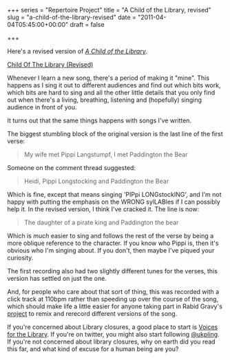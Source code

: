 +++
series = "Repertoire Project"
title = "A Child of the Library, revised"
slug = "a-child-of-the-library-revised"
date = "2011-04-04T05:45:00+00:00"
draft = false

+++

Here's a revised version of [<cite>A Child of the Library</cite>](http://www.bofh.org.uk/2011/02/08/save-our-libraries).

<a class="embed" href="http://soundcloud.com/pdcawley/child-of-the-library-revised">Child Of The Library (Revised)</a>

Whenever I learn a new song, there's a period of making it "mine". This happens as I sing it out to different audiences and find out which bits work, which bits are hard to sing and all the other little details that you only find out when there's a living, breathing, listening and (hopefully) singing audience in front of you.

It turns out that the same things happens with songs I've written.

The biggest stumbling block of the original version is the last line of the first verse:

> My wife met Pippi Langstumpf, I met Paddington the Bear

Someone on the comment thread suggested:

> Heidi, Pippi Longstocking and Paddington the Bear

Which is fine, except that means singing 'PIPpi LONGstockING', and I'm not happy with putting the emphasis on the WRONG sylLABles if I can possibly help it. In the revised version, I think I've cracked it. The line is now:

> The daughter of a pirate king and Paddington the bear

Which is *much* easier to sing and follows the rest of the verse by being a more oblique reference to the character. If you know who Pippi is, then it's obvious who I'm singing about. If you don't, then maybe I've piqued your curiosity.

The first recording also had two slightly different tunes for the verses, this version has settled on just the one.

And, for people who care about that sort of thing, this was recorded with a click track at 110bpm rather than speeding up over the course of the song, which should make life a little easier for anyone taking part in Rabid Gravy's [project](http://blog.rabidgravy.com/making-music-to-save-our-libraries) to remix and rerecord different versions of the song.

If you're concerned about Library closures, a good place to start is [Voices for the Library](http://www.voicesforthelibrary.org.uk/). If you're on twitter, you might also start following [@ukpling](http://twitter.com/ukpling). If you're not concerned about library closures, why on earth did you read this far, and what kind of excuse for a human being are you?
